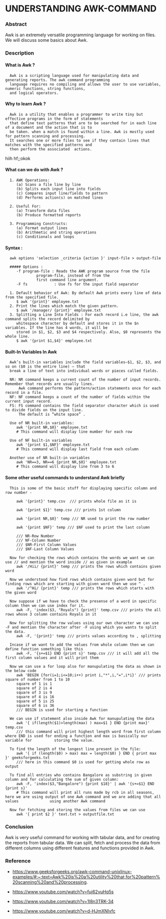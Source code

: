 # UNDERSTANDING AWK-COMMAND

### Abstract

   Awk is an extremely versatile programming language for working on files. We will discuss some basics about Awk.
   
### Description
   
   #### What is Awk ?
      Awk is a scripting language used for manipulating data and generating reports. The awk command programming 
      language requires no compiling and allows the user to use variables, numeric functions, string functions,
      and logical operators.
   
   #### Why to learn Awk ?
      Awk is a utility that enables a programmer to write tiny but effective programs in the form of statements 
      that define text patterns that are to be searched for in each line of a document and the action that is to 
      be taken. when a match is found within a line. Awk is mostly used for pattern scanning and processing. 
      It searches one or more files to see if they contain lines that matches with the specified patterns and 
      then perform the associated  actions.
   
   hiih hf;;okok
   #### What can we do with Awk ?
      
      1. AWK Operations: 
         (a) Scans a file line by line 
         (b) Splits each input line into fields 
         (c) Compares input line/fields to pattern 
         (d) Performs action(s) on matched lines 

      2. Useful For: 
         (a) Transform data files 
         (b) Produce formatted reports 

      3. Programming Constructs: 
         (a) Format output lines 
         (b) Arithmetic and string operations 
         (c) Conditionals and loops
         
   #### Syntax :
      awk options 'selection _criteria {action }' input-file > output-file
      
      ##### Options :
         -f program-file : Reads the AWK program source from the file 
                  program-file, instead of from the 
                  first command line argument.
         -F fs            : Use fs for the input field separator
   
      1. Default behavior of Awk: By default Awk prints every line of data from the specified file.
         $ awk '{print}' employee.txt
      2. Print the lines which match the given pattern.
         $ awk '/manager/ {print}' employee.txt
      3. Splitting a Line Into Fields : For each record i.e line, the awk command splits the record delimited by 
         whitespace character by default and stores it in the $n variables. If the line has 4 words, it will be 
         stored in $1, $2, $3 and $4 respectively. Also, $0 represents the whole line.
         $ awk '{print $1,$4}' employee.txt
         
   #### Built-In Variables In Awk

      Awk’s built-in variables include the field variables—$1, $2, $3, and so on ($0 is the entire line) — that 
      break a line of text into individual words or pieces called fields. 

      NR: NR command keeps a current count of the number of input records. Remember that records are usually lines.
          Awk command performs the pattern/action statements once for each record in a file. 
      NF: NF command keeps a count of the number of fields within the current input record. 
      FS: FS command contains the field separator character which is used to divide fields on the input line.
          The default is “white space” .
      
      Use of NR built-in variables:
         awk '{print NR,$0}' employee.txt
         # This command will display line mumber for each row
         
      Use of NF built-in variables 
         awk '{print $1,$NF}' employee.txt
         # This command will display last field from each column
         
      Another use of NR built-in variables  
         awk 'NR==3, NR==6 {print NR,$0}' employee.txt
         # This command will display line from 3 to 6
    
   #### Some other useful commands to understand Awk briefly
      
      This is some of the basic stuff for displaying specific column and row number -
      
         awk '{print}' temp.csv  /// prints whole file as it is

         awk '{print $1}' temp.csv /// prints 1st column

         awk '{print NR,$0}' temp /// NR used to print the row number

         awk '{print $NF}' temp /// $NF used to print the last column

         /// NR-Row Number
         /// NF-Column Number
         /// $NR-First Column Values
         /// $NF-Last Column Values
      
      Now for checking the rows which contains the words we want we can use // and mention the word inside // as given in example
         awk '/Hii/ {print}' temp /// prints the rows which contains given word
      
      Now we understood how find rows which contains given word but for finding rows which are starting with given word then we use ^ .
         awk '/^Hi/ {print}' temp /// prints the rows which starts with the given word
        
      Now suppose if we have to check the presense of a word in specific column then we can use index for it.
         awk -F, 'index($3, "Royals") {print}' temp.csv /// prints the all rows whose 3 column contains Royals in it
      
      Now for splitting the row values using our own character we can use -F and mention the character after -F using which you wants to split the data.
         awk -F, '{print}' temp /// prints values according to , splitting
      
      Incase if we want to add the values from whole column then we can define function something like this
         awk -F, '{s+=$1} END {print s}' temp.csv /// it will add all the first column values and it will print them

      Now we can use a for loop also for manupulating the data as shown in the below code
         awk 'BEGIN {for(i=1;i<=10;i++) print i,"*",i,"=",i*i}' /// prints square of number from 1 to 10
         square of 1 is 1
         square of 2 is 4
         square of 3 is 9
         square of 4 is 16
         square of 5 is 25
         square of 6 is 36
         /// BEGIN is used for starting a function
      
      We can use if statement also inside Awk for manupulating the data
         awk '{ if(length($1)>length(max) ) max=$1 } END {print max}' temp.csv
         /// this command will print highest length word from first column where END is used for ending a function and max is basically our variable for          storing the value.
      
      To find the length of the longest line present in the file:
         awk '{ if (length($0) > max) max = length($0) } END { print max }' geeksforgeeks.txt
         /// here in this command $0 is used for getting whole row as output
      
      To find all entries who contains Bangalore as substring in given column and for calculating the sum of given column:
         awk -F, 'index($3,"Bangalore") {print $18}' | awk '{s+=$1} END {print s}'
         # This command will print all runs made by rcb in all seasons, here we are using output of one Awk command and we are adding that all values              using another Awk command
         
      Now for fetching and storing the values from files we can use
         awk '{ print $2 }' text.txt > outputfile.txt

### Conclusion
   
   Awk is very useful command for working with tabular data, and for creating the reports from tabular data. We can split, 
   fetch and process the data from different columns using different features and functions provided in Awk.

### Reference
   
   * https://www.geeksforgeeks.org/awk-command-unixlinux-examples/#:~:text=Awk%20is%20a%20utility%20that,for%20pattern%20scanning%20and%20processing.
   
   * https://www.youtube.com/watch?v=fuj62vuHq5s
   
   * https://www.youtube.com/watch?v=1l8n3TRK-34
   
   * https://www.youtube.com/watch?v=d-HJmXNIvfc

